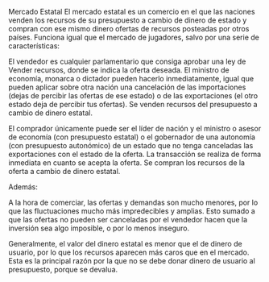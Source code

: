 Mercado Estatal
El mercado estatal es un comercio en el que las naciones venden los recursos de su presupuesto a cambio de dinero de estado y compran con ese mismo dinero ofertas de recursos posteadas por otros países. Funciona igual que el mercado de jugadores, salvo por una serie de características:

El vendedor es cualquier parlamentario que consiga aprobar una ley de Vender recursos, donde se indica la oferta deseada. El ministro de economía, monarca o dictador pueden hacerlo inmediatamente, igual que pueden aplicar sobre otra nación una cancelación de las importaciones (dejas de percibir las ofertas de ese estado) o de las exportaciones (el otro estado deja de percibir tus ofertas). Se venden recursos del presupuesto a cambio de dinero estatal.

El comprador únicamente puede ser el líder de nación y el ministro o asesor de economía (con presupuesto estatal) o el gobernador de una autonomía (con presupuesto autonómico) de un estado que no tenga canceladas las exportaciones con el estado de la oferta. La transacción se realiza de forma inmediata en cuanto se acepta la oferta. Se compran los recursos de la oferta a cambio de dinero estatal.

Además:

A la hora de comerciar, las ofertas y demandas son mucho menores, por lo que las fluctuaciones mucho más impredecibles y amplias. Esto sumado a que las ofertas no pueden ser canceladas por el vendedor hacen que la inversión sea algo imposible, o por lo menos inseguro.

Generalmente, el valor del dinero estatal es menor que el de dinero de usuario, por lo que los recursos aparecen más caros que en el mercado. Esta es la principal razón por la que no se debe donar dinero de usuario al presupuesto, porque se devalua.